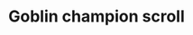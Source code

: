 ---
layout: item
title: Goblin champion scroll
item-id: 6801
datatable: true
id: 6801
name: "Goblin champion scroll"
members: true
lowalch: 0
highalch: 0
examine: "It's a challenge from the Goblin Champion!"
monsters:
  - id: 655
    name: "Goblin"
    members: false
    combat_level: 5
    wiki_url: "https://oldschool.runescape.wiki/w/Goblin#Level_5"
    drops:
      - quantity: "1"
        rarity: 0.0002
    image: "https://oldschool.runescape.wiki/images/thumb/d/d2/Goblin.png/150px-Goblin.png?21289"
  - id: 2216
    name: "Sergeant Strongstack"
    members: true
    combat_level: 141
    wiki_url: "https://oldschool.runescape.wiki/w/Sergeant_Strongstack"
    drops:
      - quantity: "1"
        rarity: 0.0002
    image: "https://oldschool.runescape.wiki/images/thumb/6/65/Sergeant_Strongstack.png/230px-Sergeant_Strongstack.png?4af2c"
  - id: 2217
    name: "Sergeant Steelwill"
    members: true
    combat_level: 142
    wiki_url: "https://oldschool.runescape.wiki/w/Sergeant_Steelwill"
    drops:
      - quantity: "1"
        rarity: 0.0002
    image: "https://oldschool.runescape.wiki/images/thumb/e/e7/Sergeant_Steelwill.png/230px-Sergeant_Steelwill.png?4af2c"
  - id: 2218
    name: "Sergeant Grimspike"
    members: true
    combat_level: 142
    wiki_url: "https://oldschool.runescape.wiki/w/Sergeant_Grimspike"
    drops:
      - quantity: "1"
        rarity: 0.0002
    image: "https://oldschool.runescape.wiki/images/thumb/2/27/Sergeant_Grimspike.png/230px-Sergeant_Grimspike.png?4af2c"
  - id: 2245
    name: "Goblin"
    members: true
    combat_level: 17
    wiki_url: "https://oldschool.runescape.wiki/w/Goblin#Level_17"
    drops:
      - quantity: "1"
        rarity: 0.0002
    image: "https://oldschool.runescape.wiki/images/thumb/d/d2/Goblin.png/150px-Goblin.png?21289"
  - id: 2246
    name: "Goblin"
    members: true
    combat_level: 12
    wiki_url: "https://oldschool.runescape.wiki/w/Goblin#Level_12_(1)"
    drops:
      - quantity: "1"
        rarity: 0.0002
    image: "https://oldschool.runescape.wiki/images/thumb/d/d2/Goblin.png/150px-Goblin.png?21289"
  - id: 2248
    name: "Goblin"
    members: true
    combat_level: 15
    wiki_url: "https://oldschool.runescape.wiki/w/Goblin#Level_15"
    drops:
      - quantity: "1"
        rarity: 0.0002
    image: "https://oldschool.runescape.wiki/images/thumb/d/d2/Goblin.png/150px-Goblin.png?21289"
  - id: 2249
    name: "Goblin"
    members: true
    combat_level: 13
    wiki_url: "https://oldschool.runescape.wiki/w/Goblin#Level_13_(GWD)"
    drops:
      - quantity: "1"
        rarity: 0.0002
    image: "https://oldschool.runescape.wiki/images/thumb/d/d2/Goblin.png/150px-Goblin.png?21289"
  - id: 2316
    name: "Guard"
    members: true
    combat_level: 26
    wiki_url: "https://oldschool.runescape.wiki/w/Guard_(Cave_goblin)#Bone_club"
    drops:
      - quantity: "1"
        rarity: 0.0002
    image: "https://oldschool.runescape.wiki/images/thumb/d/d3/Guard_%28Cave_goblin_with_bone_club%29.png/160px-Guard_%28Cave_goblin_with_bone_club%29.png?5837c"
  - id: 2317
    name: "Guard"
    members: true
    combat_level: 24
    wiki_url: "https://oldschool.runescape.wiki/w/Guard_(Cave_goblin)#Bone_spear"
    drops:
      - quantity: "1"
        rarity: 0.0002
    image: "https://oldschool.runescape.wiki/images/thumb/d/d3/Guard_%28Cave_goblin_with_bone_club%29.png/160px-Guard_%28Cave_goblin_with_bone_club%29.png?5837c"
  - id: 2486
    name: "Goblin"
    members: false
    combat_level: 11
    wiki_url: "https://oldschool.runescape.wiki/w/Goblin#Level_11"
    drops:
      - quantity: "1"
        rarity: 0.0002
    image: "https://oldschool.runescape.wiki/images/thumb/d/d2/Goblin.png/150px-Goblin.png?21289"
  - id: 2487
    name: "Goblin"
    members: false
    combat_level: 16
    wiki_url: "https://oldschool.runescape.wiki/w/Goblin#Level_16"
    drops:
      - quantity: "1"
        rarity: 0.0002
    image: "https://oldschool.runescape.wiki/images/thumb/d/d2/Goblin.png/150px-Goblin.png?21289"
  - id: 2488
    name: "Goblin"
    members: false
    combat_level: 25
    wiki_url: "https://oldschool.runescape.wiki/w/Goblin#Level_25"
    drops:
      - quantity: "1"
        rarity: 0.0002
    image: "https://oldschool.runescape.wiki/images/thumb/d/d2/Goblin.png/150px-Goblin.png?21289"
  - id: 3028
    name: "Goblin"
    members: false
    combat_level: 2
    wiki_url: "https://oldschool.runescape.wiki/w/Goblin#Level_2"
    drops:
      - quantity: "1"
        rarity: 0.0002
    image: "https://oldschool.runescape.wiki/images/thumb/d/d2/Goblin.png/150px-Goblin.png?21289"
  - id: 5334
    name: "Cave goblin guard"
    members: true
    combat_level: 26
    wiki_url: "https://oldschool.runescape.wiki/w/Cave_goblin_guard#Level_26"
    drops:
      - quantity: "1"
        rarity: 0.0002
    image: "https://oldschool.runescape.wiki/images/thumb/f/fc/Cave_goblin_guard_%28level_24%29.png/140px-Cave_goblin_guard_%28level_24%29.png?b0a0a"
  - id: 5335
    name: "Cave goblin guard"
    members: true
    combat_level: 24
    wiki_url: "https://oldschool.runescape.wiki/w/Cave_goblin_guard#Level_24"
    drops:
      - quantity: "1"
        rarity: 0.0002
    image: "https://oldschool.runescape.wiki/images/thumb/f/fc/Cave_goblin_guard_%28level_24%29.png/140px-Cave_goblin_guard_%28level_24%29.png?b0a0a"
  - id: 5369
    name: "Goblin guard"
    members: true
    combat_level: 42
    wiki_url: "https://oldschool.runescape.wiki/w/Goblin_guard"
    drops:
      - quantity: "1"
        rarity: 0.0002
    image: "https://oldschool.runescape.wiki/images/thumb/0/05/Goblin_guard.png/198px-Goblin_guard.png?57c27"
  - id: 6434
    name: "Cave goblin"
    members: true
    combat_level: 3
    wiki_url: "https://oldschool.runescape.wiki/w/Cave_goblin_(monster)#Blue"
    drops:
      - quantity: "1"
        rarity: 0.0002
    image: "https://oldschool.runescape.wiki/images/thumb/5/55/Cave_goblin_%28monster%2C_blue%29.png/160px-Cave_goblin_%28monster%2C_blue%29.png?9fa63"
---